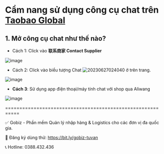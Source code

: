 # Cẩm nang sử dụng công cụ chat trên [Taobao Global](https://distributor.taobao.global/)
## 1. Mở công cụ chat như thế nào?
- Cách 1: Click vào **联系商家 Contact Supplier**

![image](https://github.com/gobizvn/gobiz-docs/assets/137056249/c04d4e05-2bef-48c8-8848-ab77df262f24)

- Cách 2: Click vào biểu tượng Chat ![20230627024040](https://github.com/gobizvn/gobiz-docs/assets/137056249/fdcf3e70-8106-4fb5-a741-109eab21f24e) ở trên trang.

![image](https://github.com/gobizvn/gobiz-docs/assets/137056249/5ba4726f-f1ec-43e9-b016-ddc0a3f94385)

- **Cách 3**: Sử dụng app điện thoại/máy tính chat với shop qua Aliwang

![image](https://github.com/gobizvn/gobiz-docs/assets/73226975/b38f094a-1ea1-49a5-b624-cb2b6ba3c282)


===========================================================

✅ Gobiz - Phần mềm Quản lý nhập hàng & Logistics cho các đơn vị đa quốc gia.

📌 Đăng ký dùng thử: https://bit.ly/gobiz-tuvan

📞 Hotline: 0388.432.436
